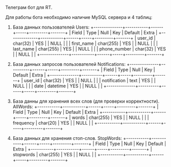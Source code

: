 Телеграм бот для RT.

Для работы бота необходимо наличие MySQL сервера и 4 таблиц:

1. База данных пользователей Users:
+--------------+-----------+------+-----+---------+-------+
| Field        | Type      | Null | Key | Default | Extra |
+--------------+-----------+------+-----+---------+-------+
| user_id      | char(32)  | YES  |     | NULL    |       |
| first_name   | char(255) | YES  |     | NULL    |       |
| last_name    | char(255) | YES  |     | NULL    |       |
| phone_number | char(32)  | YES  |     | NULL    |       |
+--------------+-----------+------+-----+---------+-------+

2. База данных запросов пользователей Notifications:
+--------------+----------+------+-----+---------+-------+
| Field        | Type     | Null | Key | Default | Extra |
+--------------+----------+------+-----+---------+-------+
| user_id      | char(32) | YES  |     | NULL    |       |
| notification | text     | YES  |     | NULL    |       |
| date         | datetime | YES  |     | NULL    |       |
+--------------+----------+------+-----+---------+-------+

3. База данны для хранения всех слов (для проверки корректности). AllWords:
+-----------+-----------+------+-----+---------+-------+
| Field     | Type      | Null | Key | Default | Extra |
+-----------+-----------+------+-----+---------+-------+
| words     | char(255) | YES  |     | NULL    |       |
| frequency | char(20)  | YES  |     | NULL    |       |
+-----------+-----------+------+-----+---------+-------+

4. База данных для хранения стоп-слов. StopWords:
+-----------+-----------+------+-----+---------+-------+
| Field     | Type      | Null | Key | Default | Extra |
+-----------+-----------+------+-----+---------+-------+
| stopwords | char(255) | YES  |     | NULL    |       |
+-----------+-----------+------+-----+---------+-------+

